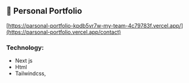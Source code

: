 ## 🔗 Personal Portfolio
[https://parsonal-portfolio-kpdb5vr7w-my-team-4c79783f.vercel.app/](https://parsonal-portfolio.vercel.app/contact)



### Technology: 
- Next js
- Html
- Tailwindcss,


